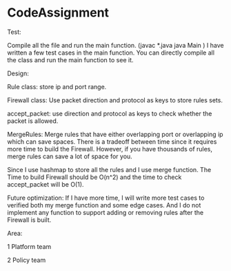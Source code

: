 # CodeAssignment
Test:

Compile all the file and run the main function.
(javac *.java
java Main    )
I have written a few test cases in the main function. You can directly compile all the class and run the main function to see it.

Design:

Rule class: store ip and port range.

Firewall class: Use packet direction and protocol as keys to store rules sets.

accept_packet: use direction and protocol as keys to check whether the packet is allowed.

MergeRules: Merge rules that have either overlapping port or overlapping ip which can save spaces. There is a tradeoff between time since it requires more time to build the Firewall. However, if you have thousands of rules, merge rules can save a lot of space for you.

Since I use hashmap to store all the rules and I use merge function. The Time to build Firewall should be O(n^2) and the time to check accept_packet will be O(1).

Future optimization:
If I have more time, I will write more test cases to verified both my merge function and some edge cases. And I do not implement any function to support adding or removing rules after the Firewall is built.

Area:

1 Platform team

2 Policy team
